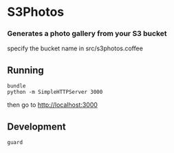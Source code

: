 # S3Photos
### Generates a photo gallery from your S3 bucket

specify the bucket name in src/s3photos.coffee

## Running

    bundle
    python -m SimpleHTTPServer 3000

then go to <http://localhost:3000>

## Development

    guard